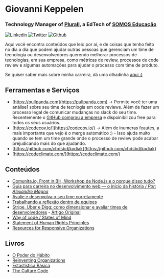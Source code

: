 # Giovanni Keppelen
### Technology Manager of [Plurall](https://www.plurall.net), a EdTech of [SOMOS Educação](http://www.somoseducacao.com.br/plurall/)

[![Linkedin](https://cdn3.iconfinder.com/data/icons/2018-social-media-logotypes/1000/2018_social_media_popular_app_logo_linkedin-32.png)](http://linkedin.com/in/keppelen/)
[![Twitter](https://cdn3.iconfinder.com/data/icons/2018-social-media-logotypes/1000/2018_social_media_popular_app_logo_twitter-32.png)](https://twitter.com/keppelen)
[![Github](https://cdn1.iconfinder.com/data/icons/smallicons-logotypes/32/github-32.png)](http://github.com/keppelen)

Aqui você encontra conteúdos que leio por aí, e de coisas que tenho feito no dia a dia que podem ajudar outras pessoas que gerenciam um time de tecnologia ou desenvolvedores querendo melhorar processos de tecnologias, em sua empresa, como métricas de review, processos de code review e algumas automações para ajudar o processo com time de produto.

Se quiser saber mais sobre minha carreira, dá uma olhadinha [aqui :)](./about)

## Ferramentas e Serviços

- [https://pullpanda.com](https://pullpanda.com) -> Permite você ter uma análise1 sobre seu time de tecnlogia em code reviews. Além de fazer um processo legal de comunicar mudanças no slack do seu time. Recentemente o [GitHub comprou a empresa](https://pullpanda.com/github) e dispoinibilizou free para todos os seus usuários.
- [https://codecov.io/](https://codecov.io/) -> Além de inumeras feautes, a mais importante que vejo é o merge automático :) - Isso ajuda muito quando se tem um time grande onde o processo de review pode acabar prejudicando mais do que ajudando.
- [https://github.com/chdsbd/kodiak](https://github.com/chdsbd/kodiak)
- [https://codeclimate.com/](https://codeclimate.com/)

## Conteúdos

- [Comunita.io, Front in BH, Workshop de Node.js e o porque disso tudo?](./content/front-in-bh-comunita-workshop-node-js-presencial-bh)
- [Guia para carreira no desenvolvimento web — o início da história / _Por: Alexandre Magno_](https://link.medium.com/1P2uVl1rR0)
- [Avalie e desenvolva o seu time corretamente](https://link.medium.com/wtyDLkssR0)
- [Trabalhando a reflexão dentro de equipes](https://link.medium.com/4sYPiNCsR0)
- [Stripe, Uber e Digg: como dimensionar e avaliar times de desenvolvedores](https://link.medium.com/8wdJcAGsR0) - [Artigo Original](https://firstround.com/review/how-to-size-and-assess-teams-from-an-eng-lead-at-stripe-uber-and-digg/)
- [Way of code / States of Mind](https://github.com/mikeal/way-of-code)
- [Statement of Human Rights Principles](https://www.csus.edu/indiv/m/merlinos/enron.html)
- [Resources for Responsive Organizations](https://medium.com/holorgs/resources-responsive-organizations-ac4176547a2d)

## Livros

- [O Poder do Hábito](https://www.amazon.com.br/poder-hábito-fazemos-vida-negócios-ebook/dp/B00A3D10JE/ref=sr_1_1?__mk_pt_BR=ÅMÅŽÕÑ&crid=2EMD1H3ZBPB5S&keywords=o+poder+do+habito&qid=1569261849&s=digital-text&sprefix=o+poder+do+%2Cdigital-text%2C246&sr=1-1)
- [Reinventing Organizations](https://www.reinventingorganizations.com/pay-what-feels-right.html)
- [Estastística Básica](https://www.amazon.com.br/Estat%C3%ADstica-Básica-Luciano-Silva-ebook/dp/B00DAOT2M0/ref=sr_1_2?__mk_pt_BR=ÅMÅŽÕÑ&keywords=Estat%C3%ADstica+básica&qid=1549052333&s=Loja+Kindle&sr=1-2)
- [The Culture Code](https://www.amazon.com/Culture-Code-Secrets-Highly-Successful-ebook/dp/B01MSY1Y6Z)
